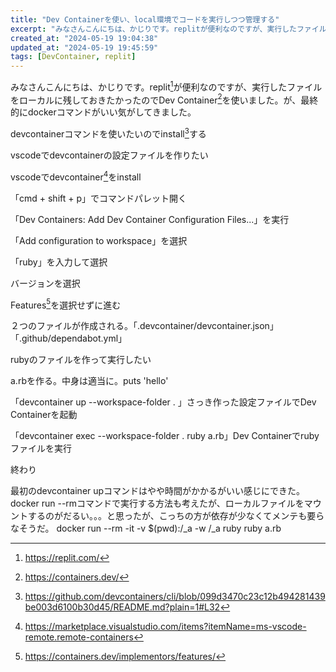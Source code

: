 ```yaml
---
title: "Dev Containerを使い、local環境でコードを実行しつつ管理する"
excerpt: "みなさんこんにちは、かじりです。replitが便利なのですが、実行したファイルをローカルに残しておきたかったのでDev Containerを使いました。が、最終的にdockerコマンドがいい気がしてきました。"
created_at: "2024-05-19 19:04:38"
updated_at: "2024-05-19 19:45:59"
tags: [DevContainer, replit]
---
```


みなさんこんにちは、かじりです。replit[^replit]が便利なのですが、実行したファイルをローカルに残しておきたかったのでDev Container[^dev-container]を使いました。が、最終的にdockerコマンドがいい気がしてきました。

[^replit]: https://replit.com/

[^dev-container]: https://containers.dev/

devcontainerコマンドを使いたいのでinstall[^dev-container-install]する

[^dev-container-install]: https://github.com/devcontainers/cli/blob/099d3470c23c12b494281439be003d6100b30d45/README.md?plain=1#L32

vscodeでdevcontainerの設定ファイルを作りたい

vscodeでdevcontainer[^vscode-dev-container-extension]をinstall

[^vscode-dev-container-extension]: https://marketplace.visualstudio.com/items?itemName=ms-vscode-remote.remote-containers

「cmd + shift + p」でコマンドパレット開く

「Dev Containers: Add Dev Container Configuration Files...」を実行

「Add configuration to workspace」を選択

「ruby」を入力して選択

バージョンを選択

Features[^dev-container-features]を選択せずに進む

[^dev-container-features]: https://containers.dev/implementors/features/

２つのファイルが作成される。「.devcontainer/devcontainer.json」「.github/dependabot.yml」

rubyのファイルを作って実行したい

a.rbを作る。中身は適当に。puts 'hello'

「devcontainer up --workspace-folder . 」さっき作った設定ファイルでDev Containerを起動

「devcontainer exec --workspace-folder . ruby a.rb」Dev Containerでrubyファイルを実行

終わり

最初のdevcontainer upコマンドはやや時間がかかるがいい感じにできた。docker run --rmコマンドで実行する方法も考えたが、ローカルファイルをマウントするのがだるい。。。と思ったが、こっちの方が依存が少なくてメンテも要らなそうだ。 docker run --rm -it -v $(pwd):/_a -w /_a ruby ruby a.rb

